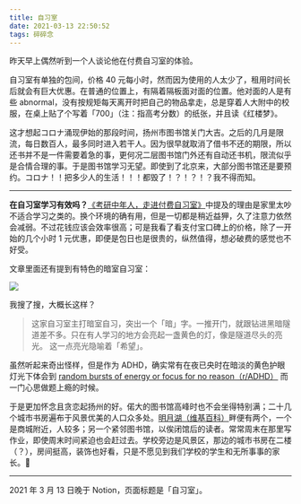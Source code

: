 ```yaml
---
title: 自习室
date: 2021-03-13 22:50:52
tags: 碎碎念
---
```


昨天早上偶然听到一个人谈论他在付费自习室的体验。

自习室有单独的包间，价格 40 元每小时，然而因为使用的人太少了，租用时间长后就会有巨大优惠。在普通的位置上，有隔着隔板面对面的位置。他对面的人是有些 abnormal，没有按规矩每天离开时把自己的物品拿走，总是穿着人大附中的校服，在桌上贴了个写着「700」（注：指高考分数）的纸张，并且读《红楼梦》。

这才想起コロナ涌现伊始的那段时间，扬州市图书馆关门大吉。之后的几月是限流，每日数百人，最多同时进入若干人。因为很早就取消了借书不还的期限，所以还书并不是一件需要着急的事，更何况二层图书馆门外还有自动还书机，限流似乎是合情合理的事。于是图书馆学习无望。即使到了北京来，大部分图书馆还是要预约。コロナ！！把多少人的生活！！！都毁了！？！？！？我不得而知。

---

**在自习室学习有效吗？**[《考研中年人，走进付费自习室》](https://telegra.ph/%E8%80%83%E7%A0%94%E4%B8%AD%E5%B9%B4%E4%BA%BA%E8%B5%B0%E8%BF%9B%E4%BB%98%E8%B4%B9%E8%87%AA%E4%B9%A0%E5%AE%A4-01-09)中提及的理由是家里太吵不适合学习之类的。换个环境的确有用，但是一切都是稍近益狎，久了注意力依然会减弱。不过花钱应该会效率很高；可是我看了看支付宝口碑上的价格，除了一开始的几个小时 1 元优惠，即便是包日也是很贵的，纵然值得，想必破费的感觉也不好受。

文章里面还有提到有特色的暗室自习室：

![](https://legra.ph/file/d632a46875e58fa1c3361.jpg)

我搜了搜，大概长这样？

> 这家自习室主打暗室自习，突出一个「暗」字。一推开门，就跟钻进黑暗隧道差不多。只在有人学习的地方会亮起一盏黄色的灯，像是隧道尽头的亮光。 这一点亮光隐喻着「希望」。

虽然听起来奇出怪样，但是作为 ADHD，确实常有在夜已央时在暗淡的黄色护眼灯光下体会到 [random bursts of energy or focus for no reason（r/ADHD）](https://www.reddit.com/r/ADHD/comments/c4gytt/adhd_at_night_random_bursts_of_energy_or_focus/?utm_source=amp&utm_medium=&utm_content=post_title&ampcid=1*1jn0zn6*cid*YW1wLWhac251bldPMlpVc19VNUl5djJEMFE.) 而一门心思做题上瘾的时候。

于是更加怀念且贪恋起扬州的好。偌大的图书馆高峰时也不会坐得特别满；二十几个城市书房遍布于风景优美的人口众多处。[明月湖（维基百科）](https://zh.m.wikipedia.org/zh-hans/%E6%98%8E%E6%9C%88%E6%B9%96)畔便有两个，一个是商城附近，人较多；另一个紧邻图书馆，以俟闭馆后的读者。常常周末在那里写作业，即使周末时间紧迫也会赶过去。学校旁边是风景区，那边的城市书房在二楼（？），房间挺高，装饰也好看，只是不愿见到我们学校的学生和无所事事的家长。📝

* * *

2021 年 3 月 13 日晚于 Notion，页面标题是「自习室」。
